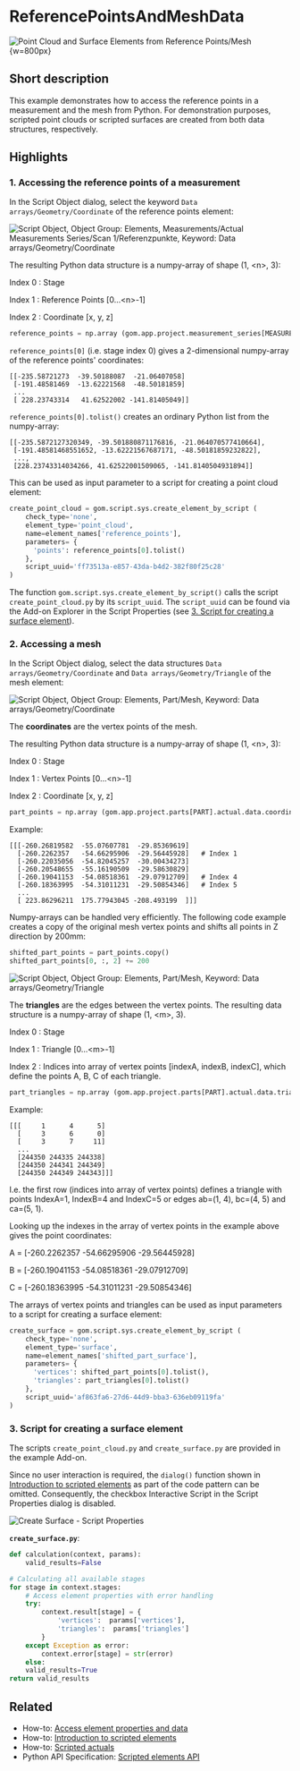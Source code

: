 # ReferencePointsAndMeshData

![Point Cloud and Surface Elements from Reference Points/Mesh](refpoints_and_mesh.png){w=800px}

## Short description

This example demonstrates how to access the reference points in a measurement and the mesh from Python. For demonstration purposes, scripted point clouds or scripted surfaces are created from both data structures, respectively.  

## Highlights

### 1. Accessing the reference points of a measurement

In the Script Object dialog, select the keyword `Data arrays/Geometry/Coordinate` of the reference points element:

![Script Object, Object Group: Elements, Measurements/Actual Measurements Series/Scan 1/Referenzpunkte, Keyword: Data arrays/Geometry/Coordinate](reference_points_script_object.png)

The resulting Python data structure is a numpy-array of shape (1, \<n\>, 3):

Index 0
: Stage

Index 1
: Reference Points [0...\<n\>-1]

Index 2
: Coordinate [x, y, z]

```python
reference_points = np.array (gom.app.project.measurement_series[MEASUREMENT_SERIES].results['points'].data.coordinate)
```

`reference_points[0]` (i.e. stage index 0) gives a 2-dimensional numpy-array of the reference points' coordinates:

```
[[-235.58721273  -39.50188087  -21.06407058]
 [-191.48581469  -13.62221568  -48.50181859]
 ...
 [ 228.23743314   41.62522002 -141.81405049]]
```

`reference_points[0].tolist()` creates an ordinary Python list from the numpy-array:

```
[[-235.5872127320349, -39.501880871176816, -21.064070577410664],
 [-191.48581468551652, -13.62221567687171, -48.50181859232822], 
 ..., 
 [228.23743314034266, 41.62522001509065, -141.8140504931894]]
```

This can be used as input parameter to a script for creating a point cloud element: 

```python
create_point_cloud = gom.script.sys.create_element_by_script (
    check_type='none', 
    element_type='point_cloud', 
    name=element_names['reference_points'], 
    parameters= {
      'points': reference_points[0].tolist()
    }, 
    script_uuid='ff73513a-e857-43da-b4d2-382f80f25c28'
)
```

The function `gom.script.sys.create_element_by_script()` calls the script `create_point_cloud.py` by its `script_uuid`. The `script_uuid` can be found via the Add-on Explorer in the Script Properties (see [3. Script for creating a surface element](#3-script-for-creating-a-surface-element)).

### 2. Accessing a mesh

In the Script Object dialog, select the data structures `Data arrays/Geometry/Coordinate` and `Data arrays/Geometry/Triangle` of the mesh element:

![Script Object, Object Group: Elements, Part/Mesh, Keyword: Data arrays/Geometry/Coordinate](mesh_coordinates.png)

The **coordinates** are the vertex points of the mesh.

The resulting Python data structure is a numpy-array of shape (1, \<n\>, 3):

Index 0
: Stage

Index 1
: Vertex Points [0...\<n\>-1]

Index 2
: Coordinate [x, y, z]

```python
part_points = np.array (gom.app.project.parts[PART].actual.data.coordinate)
```

Example:
```
[[[-260.26819582  -55.07607781  -29.85369619]   
  [-260.2262357   -54.66295906  -29.56445928]   # Index 1
  [-260.22035056  -54.82045257  -30.00434273]
  [-260.20548655  -55.16190509  -29.58630829]
  [-260.19041153  -54.08518361  -29.07912709]   # Index 4
  [-260.18363995  -54.31011231  -29.50854346]   # Index 5
  ...
  [ 223.86296211  175.77943045 -208.493199  ]]]
```

Numpy-arrays can be handled very efficiently. The following code example creates a copy of the original mesh vertex points and shifts all points in Z direction by 200mm:

```python 
shifted_part_points = part_points.copy()
shifted_part_points[0, :, 2] += 200
```

![Script Object, Object Group: Elements, Part/Mesh, Keyword: Data arrays/Geometry/Triangle](mesh_triangles.png)

The **triangles** are the edges between the vertex points. The resulting data structure is a numpy-array of shape (1, \<m\>, 3).

Index 0
: Stage

Index 1
: Triangle [0...\<m\>-1]

Index 2
: Indices into array of vertex points [indexA, indexB, indexC], which define the points A, B, C of each triangle.

```python
part_triangles = np.array (gom.app.project.parts[PART].actual.data.triangle)
```

Example:
```
[[[     1      4      5]
  [     3      6      0]
  [     3      7     11]
  ...
  [244350 244335 244338]
  [244350 244341 244349]
  [244350 244349 244343]]]
```

I.e. the first row (indices into array of vertex points) defines a triangle with points IndexA=1, IndexB=4 and IndexC=5 or edges ab=(1, 4), bc=(4, 5) and ca=(5, 1).

Looking up the indexes in the array of vertex points in the example above gives the point coordinates:

A = [-260.2262357   -54.66295906  -29.56445928]

B = [-260.19041153  -54.08518361  -29.07912709]

C = [-260.18363995  -54.31011231  -29.50854346]


The arrays of vertex points and triangles can be used as input parameters to a script for creating a surface element: 

```python
create_surface = gom.script.sys.create_element_by_script (
    check_type='none', 
    element_type='surface', 
    name=element_names['shifted_part_surface'],
    parameters= {
      'vertices': shifted_part_points[0].tolist(),
      'triangles': part_triangles[0].tolist()
    }, 
    script_uuid='af863fa6-27d6-44d9-bba3-636eb09119fa'
)
```

### 3. Script for creating a surface element

The scripts `create_point_cloud.py` and `create_surface.py` are provided in the example Add-on.

Since no user interaction is required, the `dialog()` function shown in [Introduction to scripted elements](https://zeissiqs.github.io/zeiss-inspect-addon-api/2025/howtos/scripted_elements/scripted_elements_introduction.html) as part of the code pattern can be omitted. Consequently, the checkbox Interactive Script in the Script Properties dialog is disabled.

![Create Surface - Script Properties](create_surface_script_properties.png)

**`create_surface.py`**:

```python
def calculation(context, params):
    valid_results=False

# Calculating all available stages
for stage in context.stages:
    # Access element properties with error handling
    try:
        context.result[stage] = {
            'vertices':  params['vertices'],
            'triangles':  params['triangles']
        }
    except Exception as error:
        context.error[stage] = str(error)
    else:
    valid_results=True
return valid_results
```

## Related

* How-to: [Access element properties and data](https://zeissiqs.github.io/zeiss-inspect-addon-api/2025/howtos/python_api_introduction/python_api_introduction.html#access-element-properties)
* How-to: [Introduction to scripted elements](https://zeissiqs.github.io/zeiss-inspect-addon-api/2025/howtos/scripted_elements/scripted_elements_introduction.html)
* How-to: [Scripted actuals](https://zeissiqs.github.io/zeiss-inspect-addon-api/2025/howtos/scripted_elements/scripted_actuals.html)
* Python API Specification: [Scripted elements API](https://zeissiqs.github.io/zeiss-inspect-addon-api/2025/python_api/scripted_elements_api.html)
